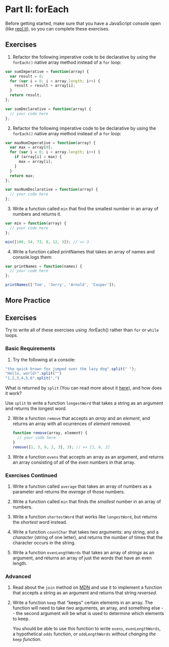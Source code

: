# Part II: forEach

Before getting started, make sure that you have a JavaScript console open (like <a href="http://www.repl.it/languages/javascript" target="_blank">repl.it</a>), so you can complete these exercises.

## Exercises

1. Refactor the following imperative code to be declarative by using the `forEach()` native array method instead of a `for` loop:

```js
var sumImperative = function(array) {
  var result = 0;
  for (var i = 0; i < array.length; i++) {
    result = result + array[i];
  }
  return result;
};

var sumDeclarative = function(array) {
  // your code here
};
```

2. Refactor the following imperative code to be declarative by using the `forEach()` native array method instead of a `for` loop:

```js
var maxNumImperative = function(array) {
  var max = array[0];
  for (var i = 0; i < array.length; i++) {
    if (array[i] > max) {
      max = array[i];
    }
  }
  return max;
};

var maxNumDeclarative = function(array) {
  // your code here
};
```

3. Write a function called `min` that find the smallest number in an array of numbers and returns it.

```js
var min = function(array) {
  // your code here
};

min([100, 54, 73, 8, 12, 3]); // => 3
```

4. Write a function called printNames that takes an array of names and console.logs them:

```js
var printNames = function(names) {
  // your code here
};

printNames(['Tom', 'Jerry', 'Arnold', 'Casper']);
```

## More Practice

## Exercises

Try to write all of these exercises using .forEach() rather than `for` or `while` loops.

### Basic Requirements

1. Try the following at a console:

  ```js
  "the quick brown fox jumped over the lazy dog".split(" ");
  "Hello, world!".split("")
  "1,2,3,4,5,6".split(",")
  ```

  What is returned by `split` (You can read more about it
  [here](https://developer.mozilla.org/en-US/docs/Web/JavaScript/Reference/Global_Objects/String/split)),
  and how does it work?

  Use `split` to write a function `longestWord` that takes a string as an
  argument and returns the longest word.

2. Write a function `remove` that accepts an *array* and an *element*, and
   returns an array with all ocurrences of *element* removed.

   ```js
   function remove(array, element) {
     // your code here
   }
   remove([1, 3, 6, 2, 3], 3); // => [1, 6, 2]
   ```

3. Write a function `evens` that accepts an array as an argument, and returns
   an array consisting of all of the *even* numbers in that array.

### Exercises Continued

1. Write a function called `average` that takes an array of numbers as a
   parameter and returns the *average* of those numbers.

2. Write a function called `min` that finds the *smallest* number in an array of
   numbers.

3. Write a function `shortestWord` that works like `longestWord`, but returns
   the *shortest* word instead.

4. Write a function `countChar` that takes two arguments: any string, and a
   *character* (string of one letter), and returns the number of times that the
   character occurs in the string.

5. Write a function `evenLengthWords` that takes an array of *strings* as an
   argument, and returns an array of just the words that have an even length.

### Advanced

1. Read about the `join` method on
   [MDN](https://developer.mozilla.org/en-US/docs/Web/JavaScript/Reference/Global_Objects/Array/join)
   and use it to implement a function that accepts a string as an argument and
   returns that string *reversed*.

2. Write a function `keep` that "keeps" certain elements in an array. The
   function will need to take *two* arguments, an array, and something else --
   the second argument will be what is used to determine which elements to keep.

   You should be able to use this function to write `evens`, `evenLengthWords`,
   a hypothetical `odds` function, or `oddLengthWords` *without changing the
   `keep` function*.